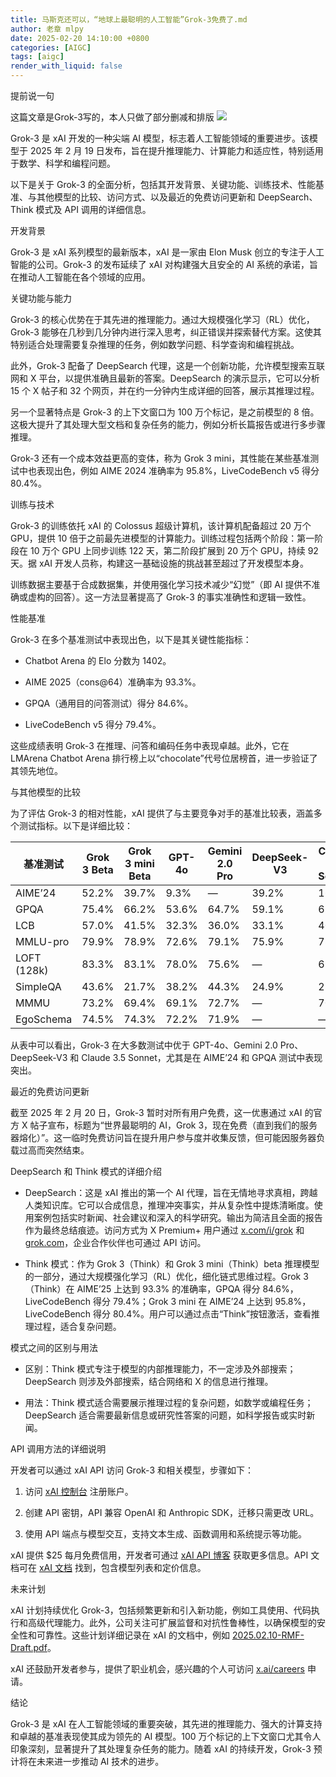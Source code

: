 ```yaml
---
title: 马斯克还可以，“地球上最聪明的人工智能”Grok-3免费了.md
author: 老章 mlpy
date: 2025-02-20 14:10:00 +0800
categories: [AIGC]
tags: [aigc]
render_with_liquid: false
---
```



提前说一句

这篇文章是Grok-3写的，本人只做了部分删减和排版
![](https://r2.zhanglearning.com/blog/2025/02/c27d3b597f5cd6f943ed82cb62604615.png)


Grok-3 是 xAI 开发的一种尖端 AI 模型，标志着人工智能领域的重要进步。该模型于 2025 年 2 月 19 日发布，旨在提升推理能力、计算能力和适应性，特别适用于数学、科学和编程问题。

以下是关于 Grok-3 的全面分析，包括其开发背景、关键功能、训练技术、性能基准、与其他模型的比较、访问方式、以及最近的免费访问更新和 DeepSearch、Think 模式及 API 调用的详细信息。

开发背景

Grok-3 是 xAI 系列模型的最新版本，xAI 是一家由 Elon Musk 创立的专注于人工智能的公司。Grok-3 的发布延续了 xAI 对构建强大且安全的 AI 系统的承诺，旨在推动人工智能在各个领域的应用。

关键功能与能力

Grok-3 的核心优势在于其先进的推理能力。通过大规模强化学习（RL）优化，Grok-3 能够在几秒到几分钟内进行深入思考，纠正错误并探索替代方案。这使其特别适合处理需要复杂推理的任务，例如数学问题、科学查询和编程挑战。

此外，Grok-3 配备了 DeepSearch 代理，这是一个创新功能，允许模型搜索互联网和 X 平台，以提供准确且最新的答案。DeepSearch 的演示显示，它可以分析 15 个 X 帖子和 32 个网页，并在约一分钟内生成详细的回答，展示其推理过程。

另一个显著特点是 Grok-3 的上下文窗口为 100 万个标记，是之前模型的 8 倍。这极大提升了其处理大型文档和复杂任务的能力，例如分析长篇报告或进行多步骤推理。

Grok-3 还有一个成本效益更高的变体，称为 Grok 3 mini，其性能在某些基准测试中也表现出色，例如 AIME 2024 准确率为 95.8%，LiveCodeBench v5 得分 80.4%。

训练与技术

Grok-3 的训练依托 xAI 的 Colossus 超级计算机，该计算机配备超过 20 万个 GPU，提供 10 倍于之前最先进模型的计算能力。训练过程包括两个阶段：第一阶段在 10 万个 GPU 上同步训练 122 天，第二阶段扩展到 20 万个 GPU，持续 92 天。据 xAI 开发人员称，构建这一基础设施的挑战甚至超过了开发模型本身。

训练数据主要基于合成数据集，并使用强化学习技术减少“幻觉”（即 AI 提供不准确或虚构的回答）。这一方法显著提高了 Grok-3 的事实准确性和逻辑一致性。

性能基准

Grok-3 在多个基准测试中表现出色，以下是其关键性能指标：

- Chatbot Arena 的 Elo 分数为 1402。
    
- AIME 2025（cons@64）准确率为 93.3%。
    
- GPQA（通用目的问答测试）得分 84.6%。
    
- LiveCodeBench v5 得分 79.4%。
    

这些成绩表明 Grok-3 在推理、问答和编码任务中表现卓越。此外，它在 LMArena Chatbot Arena 排行榜上以“chocolate”代号位居榜首，进一步验证了其领先地位。

与其他模型的比较

为了评估 Grok-3 的相对性能，xAI 提供了与主要竞争对手的基准比较表，涵盖多个测试指标。以下是详细比较：

|基准测试|Grok 3 Beta|Grok 3 mini Beta|GPT-4o|Gemini 2.0 Pro|DeepSeek-V3|Claude 3.5 Sonnet|
|---|---|---|---|---|---|---|
|AIME’24|52.2%|39.7%|9.3%|—|39.2%|16.0%|
|GPQA|75.4%|66.2%|53.6%|64.7%|59.1%|65.0%|
|LCB|57.0%|41.5%|32.3%|36.0%|33.1%|40.2%|
|MMLU-pro|79.9%|78.9%|72.6%|79.1%|75.9%|78.0%|
|LOFT (128k)|83.3%|83.1%|78.0%|75.6%|—|69.9%|
|SimpleQA|43.6%|21.7%|38.2%|44.3%|24.9%|28.4%|
|MMMU|73.2%|69.4%|69.1%|72.7%|—|70.4%|
|EgoSchema|74.5%|74.3%|72.2%|71.9%|—|—|

从表中可以看出，Grok-3 在大多数测试中优于 GPT-4o、Gemini 2.0 Pro、DeepSeek-V3 和 Claude 3.5 Sonnet，尤其是在 AIME’24 和 GPQA 测试中表现突出。


最近的免费访问更新

截至 2025 年 2 月 20 日，Grok-3 暂时对所有用户免费，这一优惠通过 xAI 的官方 X 帖子宣布，标题为“世界最聪明的 AI，Grok 3，现在免费（直到我们的服务器熔化）”。这一临时免费访问旨在提升用户参与度并收集反馈，但可能因服务器负载过高而突然结束。

DeepSearch 和 Think 模式的详细介绍

- DeepSearch：这是 xAI 推出的第一个 AI 代理，旨在无情地寻求真相，跨越人类知识库。它可以合成信息，推理冲突事实，并从复杂性中提炼清晰度。使用案例包括实时新闻、社会建议和深入的科学研究。输出为简洁且全面的报告作为最终总结痕迹。访问方式为 X Premium+ 用户通过 [x.com/i/grok](https://x.com/i/grok) 和 [grok.com](https://grok.com/)，企业合作伙伴也可通过 API 访问。
    
- Think 模式：作为 Grok 3（Think）和 Grok 3 mini（Think）beta 推理模型的一部分，通过大规模强化学习（RL）优化，细化链式思维过程。Grok 3（Think）在 AIME’25 上达到 93.3% 的准确率，GPQA 得分 84.6%，LiveCodeBench 得分 79.4%；Grok 3 mini 在 AIME’24 上达到 95.8%，LiveCodeBench 得分 80.4%。用户可以通过点击“Think”按钮激活，查看推理过程，适合复杂问题。
    

模式之间的区别与用法

- 区别：Think 模式专注于模型的内部推理能力，不一定涉及外部搜索；DeepSearch 则涉及外部搜索，结合网络和 X 的信息进行推理。
    
- 用法：Think 模式适合需要展示推理过程的复杂问题，如数学或编程任务；DeepSearch 适合需要最新信息或研究性答案的问题，如科学报告或实时新闻。
    

API 调用方法的详细说明

开发者可以通过 xAI API 访问 Grok-3 和相关模型，步骤如下：

1. 访问 [xAI 控制台](https://console.x.ai/) 注册账户。
    
2. 创建 API 密钥，API 兼容 OpenAI 和 Anthropic SDK，迁移只需更改 URL。
    
3. 使用 API 端点与模型交互，支持文本生成、函数调用和系统提示等功能。
    

xAI 提供 $25 每月免费信用，开发者可通过 [xAI API 博客](https://x.ai/blog/api) 获取更多信息。API 文档可在 [xAI 文档](https://docs.x.ai/docs) 找到，包含模型列表和定价信息。

未来计划

xAI 计划持续优化 Grok-3，包括频繁更新和引入新功能，例如工具使用、代码执行和高级代理能力。此外，公司关注可扩展监督和对抗性鲁棒性，以确保模型的安全性和可靠性。这些计划详细记录在 xAI 的文档中，例如 [2025.02.10-RMF-Draft.pdf](https://x.ai/documents/2025.02.10-RMF-Draft.pdf)。

xAI 还鼓励开发者参与，提供了职业机会，感兴趣的个人可访问 [x.ai/careers](https://x.ai/careers) 申请。

结论

Grok-3 是 xAI 在人工智能领域的重要突破，其先进的推理能力、强大的计算支持和卓越的基准表现使其成为领先的 AI 模型。100 万个标记的上下文窗口尤其令人印象深刻，显著提升了其处理复杂任务的能力。随着 xAI 的持续开发，Grok-3 预计将在未来进一步推动 AI 技术的进步。

